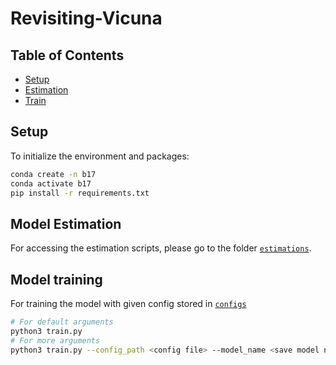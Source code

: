 # Revisiting-Vicuna

## Table of Contents
* [Setup](#setup)
* [Estimation](#model-estimation)
* [Train](#model-training)

## Setup
To initialize the environment and packages:
```bash
conda create -n b17
conda activate b17
pip install -r requirements.txt
```

## Model Estimation
For accessing the estimation scripts, please go to the folder [`estimations`](estimations/).

## Model training
For training the model with given config stored in [`configs`](configs)
```bash
# For default arguments
python3 train.py
# For more arguments
python3 train.py --config_path <config file> --model_name <save model name> --model_dir <path to model> --batch_size <batch size> --epochs <numebr of epoches> --gpu_id <GPU ids to use>
```